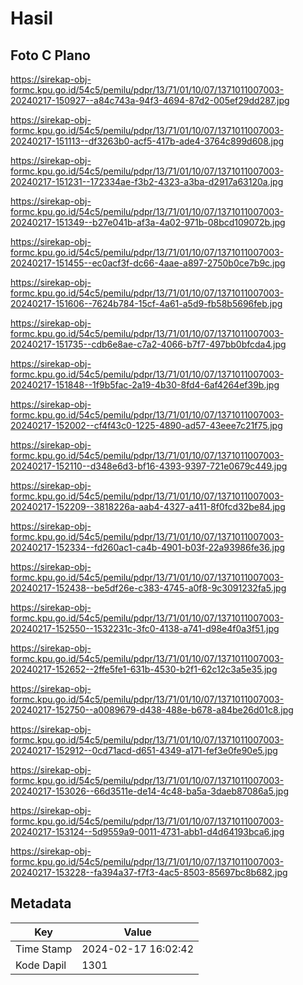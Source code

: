 # Hasil

## Foto C Plano

https://sirekap-obj-formc.kpu.go.id/54c5/pemilu/pdpr/13/71/01/10/07/1371011007003-20240217-150927--a84c743a-94f3-4694-87d2-005ef29dd287.jpg

https://sirekap-obj-formc.kpu.go.id/54c5/pemilu/pdpr/13/71/01/10/07/1371011007003-20240217-151113--df3263b0-acf5-417b-ade4-3764c899d608.jpg

https://sirekap-obj-formc.kpu.go.id/54c5/pemilu/pdpr/13/71/01/10/07/1371011007003-20240217-151231--172334ae-f3b2-4323-a3ba-d2917a63120a.jpg

https://sirekap-obj-formc.kpu.go.id/54c5/pemilu/pdpr/13/71/01/10/07/1371011007003-20240217-151349--b27e041b-af3a-4a02-971b-08bcd109072b.jpg

https://sirekap-obj-formc.kpu.go.id/54c5/pemilu/pdpr/13/71/01/10/07/1371011007003-20240217-151455--ec0acf3f-dc66-4aae-a897-2750b0ce7b9c.jpg

https://sirekap-obj-formc.kpu.go.id/54c5/pemilu/pdpr/13/71/01/10/07/1371011007003-20240217-151606--7624b784-15cf-4a61-a5d9-fb58b5696feb.jpg

https://sirekap-obj-formc.kpu.go.id/54c5/pemilu/pdpr/13/71/01/10/07/1371011007003-20240217-151735--cdb6e8ae-c7a2-4066-b7f7-497bb0bfcda4.jpg

https://sirekap-obj-formc.kpu.go.id/54c5/pemilu/pdpr/13/71/01/10/07/1371011007003-20240217-151848--1f9b5fac-2a19-4b30-8fd4-6af4264ef39b.jpg

https://sirekap-obj-formc.kpu.go.id/54c5/pemilu/pdpr/13/71/01/10/07/1371011007003-20240217-152002--cf4f43c0-1225-4890-ad57-43eee7c21f75.jpg

https://sirekap-obj-formc.kpu.go.id/54c5/pemilu/pdpr/13/71/01/10/07/1371011007003-20240217-152110--d348e6d3-bf16-4393-9397-721e0679c449.jpg

https://sirekap-obj-formc.kpu.go.id/54c5/pemilu/pdpr/13/71/01/10/07/1371011007003-20240217-152209--3818226a-aab4-4327-a411-8f0fcd32be84.jpg

https://sirekap-obj-formc.kpu.go.id/54c5/pemilu/pdpr/13/71/01/10/07/1371011007003-20240217-152334--fd260ac1-ca4b-4901-b03f-22a93986fe36.jpg

https://sirekap-obj-formc.kpu.go.id/54c5/pemilu/pdpr/13/71/01/10/07/1371011007003-20240217-152438--be5df26e-c383-4745-a0f8-9c3091232fa5.jpg

https://sirekap-obj-formc.kpu.go.id/54c5/pemilu/pdpr/13/71/01/10/07/1371011007003-20240217-152550--1532231c-3fc0-4138-a741-d98e4f0a3f51.jpg

https://sirekap-obj-formc.kpu.go.id/54c5/pemilu/pdpr/13/71/01/10/07/1371011007003-20240217-152652--2ffe5fe1-631b-4530-b2f1-62c12c3a5e35.jpg

https://sirekap-obj-formc.kpu.go.id/54c5/pemilu/pdpr/13/71/01/10/07/1371011007003-20240217-152750--a0089679-d438-488e-b678-a84be26d01c8.jpg

https://sirekap-obj-formc.kpu.go.id/54c5/pemilu/pdpr/13/71/01/10/07/1371011007003-20240217-152912--0cd71acd-d651-4349-a171-fef3e0fe90e5.jpg

https://sirekap-obj-formc.kpu.go.id/54c5/pemilu/pdpr/13/71/01/10/07/1371011007003-20240217-153026--66d3511e-de14-4c48-ba5a-3daeb87086a5.jpg

https://sirekap-obj-formc.kpu.go.id/54c5/pemilu/pdpr/13/71/01/10/07/1371011007003-20240217-153124--5d9559a9-0011-4731-abb1-d4d64193bca6.jpg

https://sirekap-obj-formc.kpu.go.id/54c5/pemilu/pdpr/13/71/01/10/07/1371011007003-20240217-153228--fa394a37-f7f3-4ac5-8503-85697bc8b682.jpg


## Metadata

| Key        | Value               |
| ---------- | ------------------- |
| Time Stamp | 2024-02-17 16:02:42 |
| Kode Dapil | 1301                |



